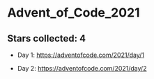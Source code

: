 # Advent_of_Code_2021

## Stars collected: 4

* Day 1: https://adventofcode.com/2021/day/1

* Day 2: https://adventofcode.com/2021/day/2
